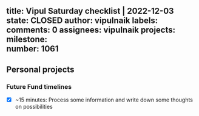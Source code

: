 title:	Vipul Saturday checklist | 2022-12-03
state:	CLOSED
author:	vipulnaik
labels:	
comments:	0
assignees:	vipulnaik
projects:	
milestone:	
number:	1061
--
## Personal projects

### Future Fund timelines

- [x] ~15 minutes: Process some information and write down some thoughts on possibilities
